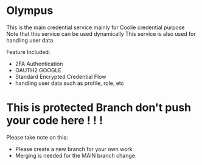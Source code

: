 # Olympus

This is the main credential service mainly for Coolie credential purpose
Note that this service can be used dynamically
This service is also used for handling user data

Feature Included:

- 2FA Authentication
- OAUTH2 GOOGLE
- Standard Encrypted Credential Flow
- handling user data such as profile, role, etc

# This is protected Branch don't push your code here ! ! !

Please take note on this: 
- Please create a new branch for your own work
- Merging is needed for the MAIN branch change

